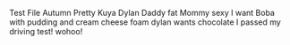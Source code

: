 Test File
Autumn Pretty
Kuya Dylan
Daddy fat
Mommy sexy
I want Boba with pudding and cream cheese foam
dylan wants chocolate
I passed my driving test! wohoo!